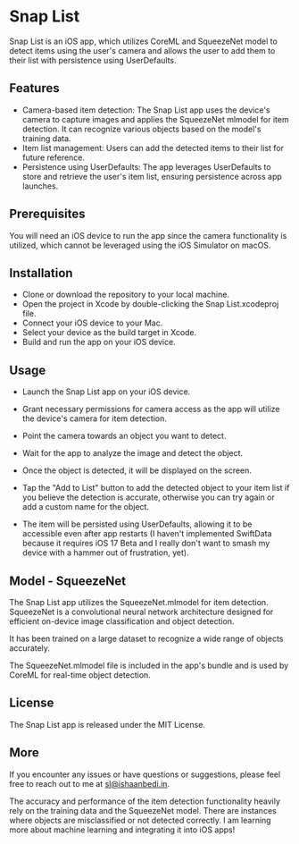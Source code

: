 # Snap List

Snap List is an iOS app, which utilizes CoreML and SqueezeNet model to detect items using the user's camera and allows the user to add them to their list with persistence using UserDefaults. 


## Features
- Camera-based item detection: The Snap List app uses the device's camera to capture images and applies the SqueezeNet mlmodel for item detection. It can recognize various objects based on the model's training data.
- Item list management: Users can add the detected items to their list for future reference.
- Persistence using UserDefaults: The app leverages UserDefaults to store and retrieve the user's item list, ensuring persistence across app launches.

## Prerequisites

You will need an iOS device to run the app since the camera functionality is utilized, which cannot be leveraged using the iOS Simulator on macOS.

## Installation

- Clone or download the repository to your local machine.
- Open the project in Xcode by double-clicking the Snap List.xcodeproj file.
- Connect your iOS device to your Mac.
- Select your device as the build target in Xcode.
- Build and run the app on your iOS device.

## Usage

- Launch the Snap List app on your iOS device.

- Grant necessary permissions for camera access as the app will utilize the device's camera for item detection.
- Point the camera towards an object you want to detect.
- Wait for the app to analyze the image and detect the object.
- Once the object is detected, it will be displayed on the screen.
- Tap the "Add to List" button to add the detected object to your item list if you believe the detection is accurate, otherwise you can try again or add a custom name for the object.
- The item will be persisted using UserDefaults, allowing it to be accessible even after app restarts (I haven't implemented SwiftData because it requires iOS 17 Beta and I really don't want to smash my device with a hammer out of frustration, yet).

## Model - SqueezeNet

The Snap List app utilizes the SqueezeNet.mlmodel for item detection. SqueezeNet is a convolutional neural network architecture designed for efficient on-device image classification and object detection. 

It has been trained on a large dataset to recognize a wide range of objects accurately.

The SqueezeNet.mlmodel file is included in the app's bundle and is used by CoreML for real-time object detection.


## License
The Snap List app is released under the MIT License.

## More
If you encounter any issues or have questions or suggestions, please feel free to reach out to me at [sl@ishaanbedi.in](mailto:sl@ishaanbedi.in).

The accuracy and performance of the item detection functionality heavily rely on the training data and the SqueezeNet model. There are instances where objects are misclassified or not detected correctly. I am learning more about machine learning and integrating it into iOS apps!
